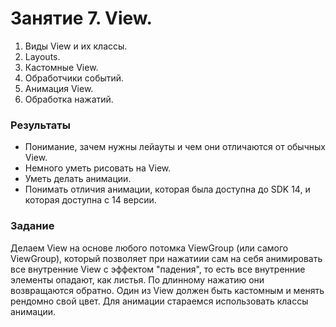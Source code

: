 ﻿# Занятие 7. View.

1. Виды View и их классы.
2. Layouts.
3. Кастомные View.
4. Обработчики событий.
5. Анимация View.
6. Обработка нажатий.

### Результаты
* Понимание, зачем нужны лейауты и чем они отличаются от обычных View.
* Немного уметь рисовать на View.
* Уметь делать анимации.
* Понимать отличия анимации, которая была доступна до SDK 14, и которая доступна с 14 версии.

### Задание 
Делаем View на основе любого потомка ViewGroup (или самого ViewGroup), который позволяет при нажатиии сам на себя анимировать все внутренние View с эффектом "падения", то есть все внутренние элементы опадают, как листья. По длинному нажатию они возвращаются обратно. 
Один из View должен быть кастомным и менять рендомно свой цвет.
Для анимации стараемся использовать классы анимации. 





